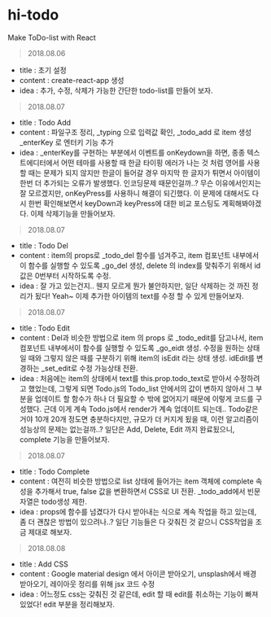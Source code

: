 # hi-todo
Make ToDo-list with React

> 2018.08.06
  - title : 초기 설정
  - content : create-react-app 생성
  - idea : 추가, 수정, 삭제가 가능한 간단한 todo-list를 만들어 보자.

> 2018.08.07
  - title : Todo Add
  - content : 파일구조 정리, _typing 으로 입력값 확인, 
              _todo_add 로 item 생성
              _enterKey 로 엔터키 기능 추가
  - idea : _enterKey를 구현하는 부분에서 이벤트를 onKeydown을 하면, 종종 텍스트에디터에서 어떤 테마를 사용할 때 한글 타이핑 에러가 나는 것 처럼 영어를 사용할 때는 문제가 되지 않지만 한글이 들어갈 경우 마지막 한 글자가 튀면서 아이템이 한번 더 추가되는 오류가 발생했다. 인코딩문제 때문인걸까..? 무슨 이유에서인지는 잘 모르겠지만, onKeyPress를 사용하니 해결이 되긴했다. 이 문제에 대해서도 다시 한번 확인해보면서 keyDown과 keyPress에 대한 비교 포스팅도 계획해봐야겠다. 이제 삭제기능을 만들어보자.

> 2018.08.07
  - title : Todo Del
  - content : item의 props로 _todo_del 함수를 넘겨주고, 
              item 컴포넌트 내부에서이 함수를 실행할 수 있도록 _go_del 생성,
              delete 의 index를 맞춰주기 위해서 id값은 0번부터 시작하도록 수정.
  - idea : 잘 가고 있는건지.. 웬지 모르게 뭔가 불안하지만, 일단 삭제하는 것 까진 정리가 됬다! Yeah~
           이제 추가한 아이템의 text를 수정 할 수 있게 만들어보자.

> 2018.08.07
  - title : Todo Edit
  - content : Del과 비슷한 방법으로 item 의 props 로 _todo_edit를 담고나서, 
              item 컴포넌트 내부에서이 함수를 실행할 수 있도록 _go_eidt 생성.
              수정을 원하는 상태일 때와 그렇지 않은 때를 구분하기 위해 item의 isEdit 라는 상태 생성.
              idEdit를 변경하는 _set_edit로 수정 가능상태 전환.
  - idea : 처음에는 item의 상태에서 text를 this.prop.todo_text로 받아서 수정하려고 했었는데,
           그렇게 되면 Todo.js의 Todo_list 안에서의 값이 변하지 않아서
           그 부분을 업데이트 할 함수가 하나 더 필요할 수 밖에 없어지기 때문에 이렇게 코드를 구성했다.
           근데 이게 계속 Todo.js에서 render가 계속 업데이트 되는데..
           Todo같은 거야 10개 20개 정도면 충분하다지만, 
           규모가 더 커지게 됬을 때, 이런 알고리즘이 성능상의 문제는 없는걸까..?
           일단은 Add, Delete, Edit 까지 완료됬으니, complete 기능을 만들어보자.

> 2018.08.07
  - title : Todo Complete
  - content : 여전히 비슷한 방법으로 list 상태에 들어가는 item 객체에 complete 속성을 추가해서 
              true, false 값을 변환하면서 CSS로 UI 전환.
              _todo_add에서 빈문자열은 todo생성 제한.
  - idea : props에 함수를 넘겼다가 다시 받아내는 식으로 계속 작업을 하고 있는데, 좀 더 괜찮은 방법이 있으려나..?
           일단 기능들은 다 갖춰진 것 같으니 CSS작업을 조금 제대로 해보자.

> 2018.08.08
  - title : Add CSS
  - content : Google material design 에서 아이콘 받아오기, unsplash에서 배경 받아오기,
              레이아웃 정리를 위해 jsx 코드 수정
  - idea : 어느정도 css는 갖춰진 것 같은데, edit 할 때 edit를 취소하는 기능이 빠져있었다!
           edit 부분을 정리해보자.
